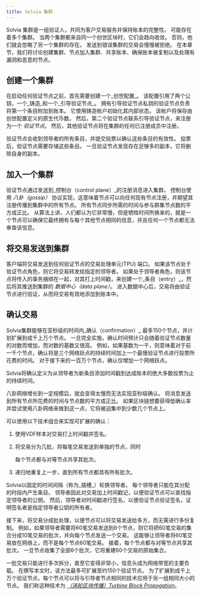 ```yaml
---
title: Solvia 集群
---
```


Solvia 集群是一组验证人，共同为客户交易服务并保持账本的完整性。 可能存在着多个集群。 当两个集群都来自同一个创世区块时，它们会趋向收敛。 否则，他们就会忽略了另一个集群的存在。 发送到错误集群的交易会慢慢被拒绝。 在本章节，我们将讨论创建集群、节点加入集群、共享账本、确保账本被复制以及处理有漏洞和恶意的节点。

## 创建一个集群

在启动任何验证节点之前，首先需要创建一个_创世配置_。 该配置引用了两个公钥，一个_铸造_和一个_引导验证节点_。 拥有引导验证节点私钥的验证节点负责将第一个条目附加到账本。 它使用铸造帐户初始化其内部状态。 该帐户将保存由创世配置定义的原生代币数。 然后，第二个验证节点联系引导验证节点，来注册为一个 _验证节点_。 然后，其他验证节点将在集群的任何已注册成员中注册。

验证节点会收到领导者的所有条目，并提交投票以确认这些条目的有效性。 投票后，验证节点需要存储这些条目。 一旦验证节点发现存在足够多的副本，它将删除自身的副本。

## 加入一个集群

验证节点通过发送到_控制台（control plane）_的注册消息进入集群。 控制台使用 _八卦（gossip）_ 协议实现，这意味着节点可以向任何现有节点注册，并期望其注册传播到集群中的所有节点。 所有节点同步所需的时间与参与群集节点数的平方成正比。 从算法上讲，人们都认为它非常慢，但是牺牲时间所换来的，就是一个节点可以确保它最终拥有与每个其他节点相同的信息，并且任何一个节点都无法审查该信息。

## 将交易发送到集群

客户端将交易发送到任何验证节点的交易处理单元\(TPU\) 端口。 如果该节点处于验证节点角色，则它将交易转发给指定的领导者。 如果处于领导者角色，则该节点将传入的事务捆绑在一起，对其打上时间戳，来创建一个_条目（entry）_，然后将其推送到集群的 _数据中心（data plane）_。 进入数据中心后，交易将由验证节点进行验证，从而将交易有效地添加到账本中。

## 确认交易

Solvia集群能够在亚秒级的时间内_确认（confirmation）_ 最多150个节点，并计划扩展到成千上万个节点。 一旦完全实施，确认时间预计只会随着验证节点数量的对数而增加，而对数的基数又很高。 例如，如果基数为一千，则意味着对于前一千个节点，确认将是三个网络跃点的持续时间加上一个最慢验证节点进行投票所花费的时间。 对于接下来的一百万个节点，确认仅增加一个网络跃点。

Solvia将确认定义为从领导者为新条目添加时间戳到达成账本的绝大多数投票为止的持续时间。

八卦网络增长到一定规模后，就会变得太慢而无法实现亚秒级确认。 将消息发送到所有节点所花费的时间与节点数的平方成正比。 如果区块链想要获得低确认率并尝试使用八卦网络来做到这一点，它将被迫集中到少数几个节点上。

可以使用以下技术组合来实现可扩展的确认：

1. 使用VDF样本对交易打上时间戳并签名。
2. 将交易分为几批，将每笔交易发送到单独的节点，同时

   每个节点都与对等节点共享其批次。

3. 递归地重复上一步，直到所有节点都具有所有批次。

Solvia以固定的时间间隔（称为_插槽_）轮换领导者。 每个领导者只能在其分配的时段内产生条目。 领导者因此对交易加上时间戳记，以便验证节点可以查找指定领导者的公钥。 然后，领导者对时间戳进行签名，以便验证节点验证签名，证明签名者是指定领导者公钥的所有者。

接下来，将交易分成批处理，以便节点可以将交易发送给多方，而无需进行多份复制。 例如，如果领导者需要将60笔交易发送到6个节点，则它将把60笔交易的集合分成10笔交易的批次，并向每个节点发送一个交易。 这能够让领导者将60笔交易放在网络上，而不是每个节点60笔交易。 接着，每个节点都与对等节点共享其批次。 一旦节点收集了全部6个批次，它将重建60个交易的原始集合。

一批交易只能进行多次拆分，直至它变得非常小，信息头成为网络带宽的主要负载。 在撰写本文时，该方法最多可扩展至约150个验证节点。 为了扩展到成千上万个验证节点，每个节点可以将与引导者节点相同的技术应用于另一组相同大小的节点。 我们称这种技术为 [_（涡轮区块传播）Turbine Block Propogation_](turbine-block-propagation.md)。
